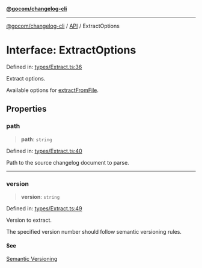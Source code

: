 [**@gocom/changelog-cli**](../README.md)

***

[@gocom/changelog-cli](../README.md) / [API](../Public/API.md) / ExtractOptions

# Interface: ExtractOptions

Defined in: [types/Extract.ts:36](https://github.com/gocom/changelog-cli/blob/05d5506a9c7659930eb07ecca802c0527f08d7d1/src/types/Extract.ts#L36)

Extract options.

Available options for [extractFromFile](../API/API.extractFromFile.md).

## Properties

### path

> **path**: `string`

Defined in: [types/Extract.ts:40](https://github.com/gocom/changelog-cli/blob/05d5506a9c7659930eb07ecca802c0527f08d7d1/src/types/Extract.ts#L40)

Path to the source changelog document to parse.

***

### version

> **version**: `string`

Defined in: [types/Extract.ts:49](https://github.com/gocom/changelog-cli/blob/05d5506a9c7659930eb07ecca802c0527f08d7d1/src/types/Extract.ts#L49)

Version to extract.

The specified version number should follow semantic versioning rules.

#### See

[Semantic Versioning](https://semver.org/)
